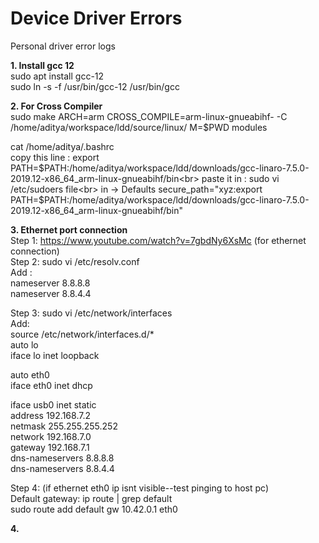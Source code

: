 # Device Driver Errors
Personal driver error logs

**1. Install gcc 12**<br>
sudo apt install gcc-12 <br>
sudo ln -s -f /usr/bin/gcc-12 /usr/bin/gcc <br>

**2. For Cross Compiler**<br>
sudo make ARCH=arm CROSS_COMPILE=arm-linux-gnueabihf- -C /home/aditya/workspace/ldd/source/linux/ M=$PWD modules<br>

cat /home/aditya/.bashrc<br>
copy this line : export PATH=$PATH:/home/aditya/workspace/ldd/downloads/gcc-linaro-7.5.0-2019.12-x86_64_arm-linux-gnueabihf/bin<br>
paste it in : sudo vi /etc/sudoers file<br>
in -> Defaults secure_path="xyz:export PATH=$PATH:/home/aditya/workspace/ldd/downloads/gcc-linaro-7.5.0-2019.12-x86_64_arm-linux-gnueabihf/bin"<br>

**3. Ethernet port connection**<br>
Step 1: https://www.youtube.com/watch?v=7gbdNy6XsMc (for ethernet connection)<br>
Step 2: sudo vi /etc/resolv.conf<br>
  Add :<br>
  nameserver 8.8.8.8<br>
  nameserver 8.8.4.4<br>

Step 3: sudo vi /etc/network/interfaces<br>
  Add:<br>
  source /etc/network/interfaces.d/*<br>
  auto lo<br>
  iface lo inet loopback<br>
  
  auto eth0<br>
  iface eth0 inet dhcp<br>
  
  iface usb0 inet static<br>
          address 192.168.7.2<br>
          netmask 255.255.255.252<br>
          network 192.168.7.0<br>
          gateway 192.168.7.1<br>
          dns-nameservers 8.8.8.8<br>
          dns-nameservers 8.8.4.4<br>

Step 4: (if ethernet eth0 ip isnt visible--test pinging to host pc)<br>
  Default gateway: ip route | grep default<br>
  sudo route add default gw 10.42.0.1 eth0<br>
  
**4.**<br>
